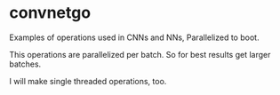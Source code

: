 # convnetgo
Examples of operations used in CNNs and NNs, Parallelized to boot.


This operations are parallelized per batch.  So for best results get larger batches.

I will make single threaded operations, too.

